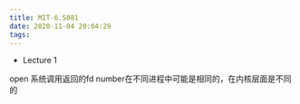 ```yaml
---
title: MIT-6.S081
date: 2020-11-04 20:04:29
tags:
---
```


- Lecture 1

open 系统调用返回的fd number在不同进程中可能是相同的，在内核层面是不同的

